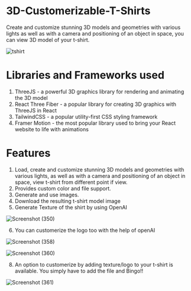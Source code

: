 # 3D-Customerizable-T-Shirts
Create and customize stunning 3D models and geometries with various lights as well as with a camera and positioning of an object in space, you can view 3D model of your t-shirt.

![tshirt](https://github.com/Bhumika-Sethi/3D-Customerizable-T-Shirts/assets/67055739/4553151c-bf1a-4e4f-b677-ff0354d863a5)


# Libraries and Frameworks used
1) ThreeJS - a powerful 3D graphics library for rendering and animating the 3D model
2) React Three Fiber - a popular library for creating 3D graphics with ThreeJS in React
3) TailwindCSS - a popular utility-first CSS styling framework
4) Framer Motion - the most popular library used to bring your React website to life with animations

# Features
1) Load, create and customize stunning 3D models and geometries with various lights, as well as with a camera and positioning of an object in space, view t-shirt from different point if view.
2) Provides custom color and file support.
3) Generate and use images.
4) Download the resulting t-shirt model image
5) Generate Texture of the shirt by using OpenAI
   

![Screenshot (350)](https://github.com/Bhumika-Sethi/3D-Customerizable-T-Shirts/assets/67055739/76475001-26a8-4e32-9778-c6e0d1b63320)

6) You can customerize the logo too with the help of openAI

![Screenshot (358)](https://github.com/Bhumika-Sethi/3D-Customerizable-T-Shirts/assets/67055739/81e99b6a-c5a1-487b-ae8e-15a4dbbb6ac8)



![Screenshot (360)](https://github.com/Bhumika-Sethi/3D-Customerizable-T-Shirts/assets/67055739/8fb31acc-9757-4e5b-b5d5-0311c6578fdb)


8) An option to customerize by adding texture/logo to your t-shirt is available. You simply have to add the file and Bingo!!

![Screenshot (361)](https://github.com/Bhumika-Sethi/3D-Customerizable-T-Shirts/assets/67055739/42b79220-9bf9-451d-b062-c434fae14ee5)

